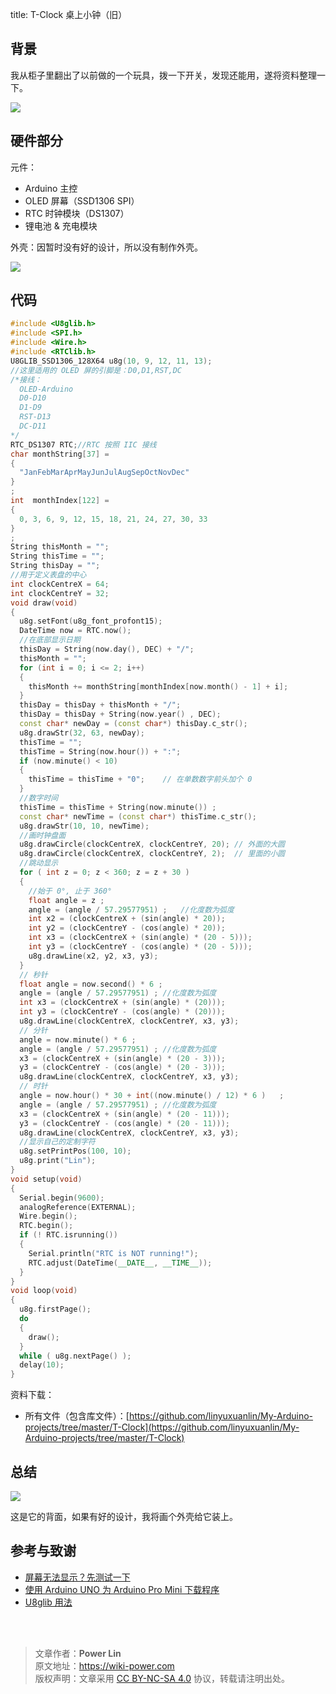 title: T-Clock 桌上小钟（旧）

## 背景

我从柜子里翻出了以前做的一个玩具，拨一下开关，发现还能用，遂将资料整理一下。

![](https://wiki-media-1253965369.cos.ap-guangzhou.myqcloud.com/img/Tclock1.jpg)

## 硬件部分

元件：

- Arduino 主控
- OLED 屏幕（SSD1306 SPI）
- RTC 时钟模块（DS1307）
- 锂电池 & 充电模块

外壳：因暂时没有好的设计，所以没有制作外壳。

![](https://wiki-media-1253965369.cos.ap-guangzhou.myqcloud.com/img/3D%20tclock.png)

## 代码

```cpp
#include <U8glib.h>
#include <SPI.h>
#include <Wire.h>
#include <RTClib.h>
U8GLIB_SSD1306_128X64 u8g(10, 9, 12, 11, 13);
//这里适用的 OLED 屏的引脚是：D0,D1,RST,DC
/*接线：
  OLED-Arduino
  D0-D10
  D1-D9
  RST-D13
  DC-D11
*/
RTC_DS1307 RTC;//RTC 按照 IIC 接线
char monthString[37] =
{
  "JanFebMarAprMayJunJulAugSepOctNovDec"
}
;
int  monthIndex[122] =
{
  0, 3, 6, 9, 12, 15, 18, 21, 24, 27, 30, 33
}
;
String thisMonth = "";
String thisTime = "";
String thisDay = "";
//用于定义表盘的中心
int clockCentreX = 64;
int clockCentreY = 32;
void draw(void)
{
  u8g.setFont(u8g_font_profont15);
  DateTime now = RTC.now();
  //在底部显示日期
  thisDay = String(now.day(), DEC) + "/";
  thisMonth = "";
  for (int i = 0; i <= 2; i++)
  {
    thisMonth += monthString[monthIndex[now.month() - 1] + i];
  }
  thisDay = thisDay + thisMonth + "/";
  thisDay = thisDay + String(now.year() , DEC);
  const char* newDay = (const char*) thisDay.c_str();
  u8g.drawStr(32, 63, newDay);
  thisTime = "";
  thisTime = String(now.hour()) + ":";
  if (now.minute() < 10)
  {
    thisTime = thisTime + "0";    // 在单数数字前头加个 0
  }
  //数字时间
  thisTime = thisTime + String(now.minute()) ;
  const char* newTime = (const char*) thisTime.c_str();
  u8g.drawStr(10, 10, newTime);
  //画时钟盘面
  u8g.drawCircle(clockCentreX, clockCentreY, 20); // 外面的大圆
  u8g.drawCircle(clockCentreX, clockCentreY, 2);  // 里面的小圆
  //跳动显示
  for ( int z = 0; z < 360; z = z + 30 )
  {
    //始于 0°, 止于 360°
    float angle = z ;
    angle = (angle / 57.29577951) ;   //化度数为弧度
    int x2 = (clockCentreX + (sin(angle) * 20));
    int y2 = (clockCentreY - (cos(angle) * 20));
    int x3 = (clockCentreX + (sin(angle) * (20 - 5)));
    int y3 = (clockCentreY - (cos(angle) * (20 - 5)));
    u8g.drawLine(x2, y2, x3, y3);
  }
  // 秒针
  float angle = now.second() * 6 ;
  angle = (angle / 57.29577951) ; //化度数为弧度
  int x3 = (clockCentreX + (sin(angle) * (20)));
  int y3 = (clockCentreY - (cos(angle) * (20)));
  u8g.drawLine(clockCentreX, clockCentreY, x3, y3);
  // 分针
  angle = now.minute() * 6 ;
  angle = (angle / 57.29577951) ; //化度数为弧度
  x3 = (clockCentreX + (sin(angle) * (20 - 3)));
  y3 = (clockCentreY - (cos(angle) * (20 - 3)));
  u8g.drawLine(clockCentreX, clockCentreY, x3, y3);
  // 时针
  angle = now.hour() * 30 + int((now.minute() / 12) * 6 )   ;
  angle = (angle / 57.29577951) ; //化度数为弧度
  x3 = (clockCentreX + (sin(angle) * (20 - 11)));
  y3 = (clockCentreY - (cos(angle) * (20 - 11)));
  u8g.drawLine(clockCentreX, clockCentreY, x3, y3);
  //显示自己的定制字符
  u8g.setPrintPos(100, 10);
  u8g.print("Lin");
}
void setup(void)
{
  Serial.begin(9600);
  analogReference(EXTERNAL);
  Wire.begin();
  RTC.begin();
  if (! RTC.isrunning())
  {
    Serial.println("RTC is NOT running!");
    RTC.adjust(DateTime(__DATE__, __TIME__));
  }
}
void loop(void)
{
  u8g.firstPage();
  do
  {
    draw();
  }
  while ( u8g.nextPage() );
  delay(10);
}
```

资料下载：

- 所有文件（包含库文件）：[https://github.com/linyuxuanlin/My-Arduino-projects/tree/master/T-Clock](https://github.com/linyuxuanlin/My-Arduino-projects/tree/master/T-Clock)

## 总结

![](https://wiki-media-1253965369.cos.ap-guangzhou.myqcloud.com/img/Tclock2.jpg)

这是它的背面，如果有好的设计，我将画个外壳给它装上。

## 参考与致谢

- [屏幕无法显示？先测试一下](http://shimo.im/doc/63ALdXdl3EUInWJO)
- [使用 Arduino UNO 为 Arduino Pro Mini 下载程序](http://blog.sina.com.cn/s/blog_53f8d23d0102wv3m.html)
- [U8glib 用法](https://github.com/olikraus/u8glib/wiki/device#ssd1306-128x64)

<br />

<br />

> 文章作者：**Power Lin**  
> 原文地址：<https://wiki-power.com>  
> 版权声明：文章采用 [CC BY-NC-SA 4.0](https://creativecommons.org/licenses/by/4.0/deed.zh) 协议，转载请注明出处。
